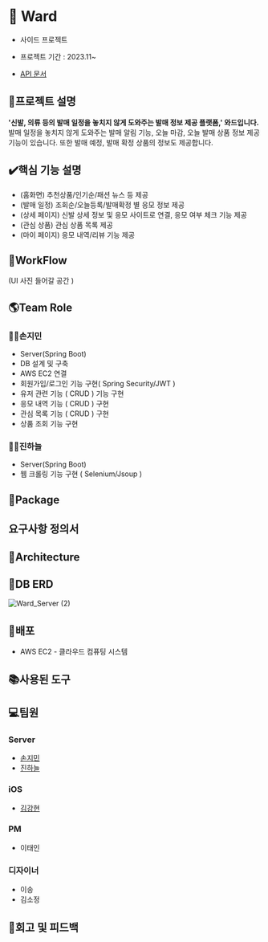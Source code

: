 # 👟 Ward
* 사이드 프로젝트
 
* 프로젝트 기간 : 2023.11~

* [API 문서](https://github.com/Ward-Group/Ward_Server/wiki)

## 📑프로젝트 설명
**'신발, 의류 등의 발매 일정을 놓치지 않게 도와주는 발매 정보 제공 플랫폼,' 와드입니다.** 발매 일정을 놓치지 않게 도와주는 발매 알림 기능, 오늘 마감, 오늘 발매 상품 정보 제공 기능이 있습니다. 또한 발매 예정, 발매 확정 상품의 정보도 제공합니다.

## ✔️핵심 기능 설명
* (홈화면) 추천상품/인기순/패션 뉴스 등 제공
* (발매 일정) 조회순/오늘등록/발매확정 별 응모 정보 제공
* (상세 페이지) 신발 상세 정보 및 응모 사이트로 연결, 응모 여부 체크 기능 제공
* (관심 상품) 관심 상품 목록 제공
* (마이 페이지) 응모 내역/리뷰 기능 제공

## 📑WorkFlow
(UI 사진 들어갈 공간 )

## 🌎Team Role
### 🏄‍♂️손지민
* Server(Spring Boot)
* DB 설계 및 구축
* AWS EC2 연결
* 회원가입/로그인 기능 구현( Spring Security/JWT )
* 유저 관련 기능 ( CRUD ) 기능 구현
* 응모 내역 기능 ( CRUD ) 구현
* 관심 목록 기능 ( CRUD ) 구현
* 상품 조회 기능 구현
### 🏄‍♂️진하늘
* Server(Spring Boot)
* 웹 크롤링 기능 구현 ( Selenium/Jsoup )

## 📘Package

## 요구사항 정의서

## 📗Architecture

## 📙DB ERD
![Ward_Server (2)](https://github.com/Ward-Group/Ward_Server/assets/135934401/012888c5-b773-4043-b286-ab8fd17f84c0)

## 📕배포
* AWS EC2 - 클라우드 컴퓨팅 시스템
## 📚사용된 도구

## 💻팀원
### Server
* [손지민](https://github.com/s0nnyday)
* [진하늘](https://github.com/mewluee)
### iOS
* [김강현](https://github.com/keem-hyun)
### PM
* 이태인
### 디자이너
* 이송
* 김소정

## 🏢회고 및 피드백
